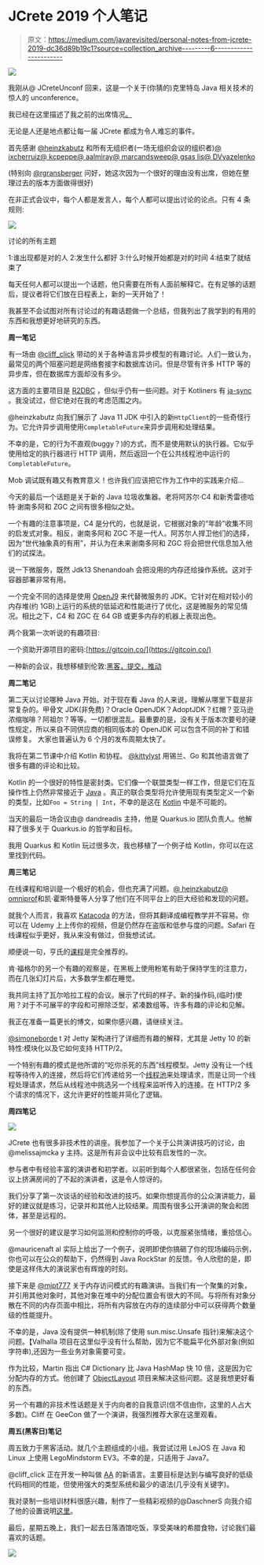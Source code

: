 # JCrete 2019 个人笔记

> 原文：<https://medium.com/javarevisited/personal-notes-from-jcrete-2019-dc36d89b19c1?source=collection_archive---------6----------------------->

![](img/ee93afac3cb9e662ef70399a88fd5bba.png)

我刚从@ JCreteUnconf 回来，这是一个关于(你猜的)克里特岛 Java 相关技术的惊人的 unconference。

我已经在这里描述了我之前的出席情况[。](/@ramtop/what-i-learned-at-jcrete-2017-968923bfee79)

无论是人还是地点都让每一届 JCrete 都成为令人难忘的事件。

首先感谢 [@heinzkabutz](http://twitter.com/heinzkabutz) 和所有无组织者(一场无组织会议的组织者)[@ ixcherruiz](https://twitter.com/ixchelruiz)[@ kcpeppe](https://medium.com/u/59e6768391d4?source=post_page-----dc36d89b19c1--------------------------------)[@ aalmiray](https://twitter.com/aalmiray)[@ marcandsweep](https://twitter.com/marcandsweep)[@ gsas lis](https://twitter.com/gsaslis)[@ DVyazelenko](https://twitter.com/DVyazelenko)

(特别向 [@rgransberger](https://twitter.com/rgransberger) 问好，她这次因为一个很好的理由没有出席，但她在整理过去的版本方面做得很好)

在非正式会议中，每个人都是发言人，每个人都可以提出讨论的论点。只有 4 条规则:

![](img/ee52531a71f89c6472ec8bace382c86f.png)

讨论的所有主题

1:谁出现都是对的人
2:发生什么都好
3:什么时候开始都是对的时间
4:结束了就结束了

每天任何人都可以提出一个话题，他只需要在所有人面前解释它。在有足够的话题后，提议者将它们放在日程表上，新的一天开始了！

我甚至不会试图对所有讨论过的有趣话题做一个总结，但我列出了我学到的有用的东西和我想更好地研究的东西。

**周一笔记**

有一场由 [@cliff_click](https://twitter.com/cliff_click) 带动的关于各种语言异步模型的有趣讨论。人们一致认为，最常见的两个阻塞问题是网络套接字和数据库访问。但是尽管有许多 HTTP 等的异步库，但在数据库方面却没有多少。

这方面的主要项目是 [R2DBC](https://r2dbc.io/) ，但似乎仍有一些问题。对于 Kotliners 有 [ja-sync](https://github.com/jasync-sql/jasync-sql) 。我没试过，但它绝对在我的考虑范围之内。

@heinzkabutz 向我们展示了 Java 11 JDK 中引入的新`HttpClient`的一些奇怪行为。它允许异步调用使用`CompletableFuture`来异步调用和处理结果。

不幸的是，它的行为不直观(buggy？)的方式，而不是使用默认的执行器。它似乎使用给定的执行器进行 HTTP 调用，然后返回一个在公共线程池中运行的`CompletableFuture`。

Mob 调试既有趣又有教育意义！也许我们应该把它作为工作中的实践来介绍…

今天的最后一个话题是关于新的 Java 垃圾收集器。老将阿苏尔·C4 和新秀雷德哈特·谢南多阿和 ZGC 之间有很多相似之处。

一个有趣的注意事项是，C4 是分代的，也就是说，它根据对象的“年龄”收集不同的启发式对象。相反，谢南多阿和 ZGC 不是一代人。阿苏尔人捍卫他们的选择，因为“世代抽象真的有用”，并认为在未来谢南多阿和 ZGC 将会把世代信息加入他们的试探法。

说一下微服务，既然 Jdk13 Shenandoah 会把没用的内存还给操作系统。这对于容器部署非常有用。

一个完全不同的选择是使用 [OpenJ9](https://www.eclipse.org/openj9/index.html) 来代替微服务的 JDK。它针对在相对较小的内存堆(约 1GB)上运行的系统的低延迟和性能进行了优化，这是微服务的常见情况。相比之下，C4 和 ZGC 在 64 GB 或更多内存的机器上表现出色。

两个我第一次听说的有趣项目:

一个资助开源项目的密码:[https://gitcoin.co/](https://gitcoin.co/)

一种新的会议，我想移植到伦敦:[黑客，提交，推动](https://hack-commit-pu.sh/)

**周二笔记**

第二天以讨论哪种 Java 开始。对于现在看 Java 的人来说，理解从哪里下载是非常复杂的。甲骨文 JDK(非免费)？Oracle OpenJDK？AdoptJDK？红帽？亚马逊浓缩咖啡？阿祖尔？等等。一切都很混乱。最重要的是，没有关于版本次要号的硬性规定，所以来自不同供应商的相同版本的 OpenJDK 可以包含不同的补丁和错误修复。
大家也普遍认为 6 个月的发布周期太快了。

我将在第二节课中介绍 Kotlin 和协程。 [@kittylyst](https://twitter.com/kittylyst) 用锡兰、Go 和其他语言做了很多有趣的评论和比较。

Kotlin 的一个很好的特性是密封类。它们像一个联盟类型一样工作，但是它们在互操作性上仍然非常接近于 [Java](https://dev.to/javinpaul/10-free-courses-to-learn-java-in-depth-3ikn) 。真正的联合类型将允许使用现有类型定义一个新的类型，比如`Foo = String | Int`，不幸的是这在 [Kotlin](https://javarevisited.blogspot.com/2018/02/5-courses-to-learn-kotlin-programming-java-android.html) 中是不可能的。

当天的最后一场会议由@ dandreadis 主持，他是 Quarkus.io 团队负责人。他解释了很多关于 Quarkus.io 的哲学和目标。

我用 Quarkus 和 Kotlin 玩过很多次，我也移植了一个例子给 Kotlin，你可以在这里找到代码。

**周三笔记**

在线课程和培训是一个极好的机会，但也充满了问题。[@ heinzkabutz](https://twitter.com/heinzkabutz)[@ omniprof](https://twitter.com/omniprof)和凯·霍斯特曼等人分享了他们在不同平台上的巨大经验和发现的问题。

就我个人而言，我喜欢 [Katacoda](https://www.katacoda.com/) 的方法，但将其翻译成编程教学并不容易。你可以在 Udemy 上上传你的视频，但是仍然存在盗版和低参与度的问题。Safari 在线课程似乎更好，我从来没有做过，但我想试试。

顺便说一句，亨氏的[课程](https://javaspecialists.teachable.com/)是完全推荐的。

肯·福格尔的另一个有趣的观察是，在黑板上使用粉笔有助于保持学生的注意力，而在几张幻灯片后，大多数学生都在睡觉。

我共同主持了瓦尔哈拉工程的会议。展示了代码的样子。新的操作码,(临时)使用？对于不可展平的字段和可擦除泛型，紧凑数组等。许多有趣的评论和见解。

我正在准备一篇更长的博文，如果你感兴趣，请继续关注。

[@simoneborde](https://twitter.com/simonebordet) t 对 Jetty 架构进行了详细而有趣的解释，尤其是 Jetty 10 的新特性:模块化以及它如何支持 HTTP/2。

一个特别有趣的模式是他所谓的“吃你杀死的东西”线程模型。Jetty 没有让一个线程等待传入的连接，然后将它们传递给另一个[线程池](https://javarevisited.blogspot.sg/2013/07/how-to-create-thread-pools-in-java-executors-framework-example-tutorial.html#ixzz5EAhFySdA)来处理请求，而是让同一个线程处理请求，然后从线程池中挑选另一个线程来监听传入的连接。在 HTTP/2 多个请求的情况下，这允许更好的性能并简化了逻辑。

**周四笔记**

![](img/04a53d04c35a2376bbdf848813394e3e.png)

JCrete 也有很多非技术性的讲座。我参加了一个关于公共演讲技巧的讨论，由@melissajmcka y 主持。这是所有非会议中比较有启发性的一次。

参与者中有经验丰富的演讲者和初学者。以前听到每个人都很紧张，包括在任何会议上挤满房间的了不起的演讲者，这是令人惊讶的。

我们分享了第一次谈话的经验和改进的技巧。如果你想提高你的公众演讲能力，最好的建议就是练习，记录并和其他人比较结果。周围有很多公开演讲的聚会和团体，甚至是远程的。

另一个很好的建议是学习如何监测和控制你的呼吸，以克服紧张情绪，重拾信心。

@mauricenaft al 实际上给出了一个例子，说明即使你搞砸了你的现场编码示例，你也可以在公众的帮助下，仍然得到 Java RockStar 的反馈。令人欣慰的是，即使是这样伟大的演说家也有辉煌的时刻。

接下来是 [@mjpt777](https://twitter.com/mjpt777) 关于内存访问模式的有趣演讲。当我们有一个聚集的对象，并引用其他对象时，其他对象在堆中的分配位置会有很大的不同。与将所有对象分散在不同的内存页面中相比，将所有内容放在内存的连续部分中可以获得两个数量级的性能提升。

不幸的是，Java 没有提供一种机制(除了使用 sun.misc.Unsafe 指针)来解决这个问题。【Valhalla 项目在这里似乎没有什么帮助，因为它不能扁平化外部对象(例如字符串),还因为一些业务对象需要可变。

作为比较，Martin 指出 C# Dictionary 比 Java HashMap 快 10 倍，这是因为它分配内存的方式。他创建了 [ObjectLayout](http://objectlayout.github.io/ObjectLayout/) 项目来解决这些问题。这是我想更好看的东西。

另一个有趣的非技术性话题是关于内向者的自我意识(信不信由你，这里的人占大多数)。Cliff 在 GeeCon 做了一个演讲，我强烈推荐大家在这里观看。

**周五(黑客日)笔记**

周五致力于黑客活动。就几个主题组成的小组。我尝试过用 LeJOS 在 Java 和 Linux 上使用 LegoMindstorm EV3。不幸的是，只适用于 Java7。

@cliff_click 正在开发一种叫做 [AA](https://github.com/cliffclick/aa) 的新语言。主要目标是达到与编写良好的低级代码相同的性能，但使用强大的类型系统和最少的语法(几乎没有关键字)。

我对录制一些培训材料很感兴趣，制作了一些精彩视频的@DaschnerS 向我介绍了他的设置说明[这里](https://blog.sebastian-daschner.com/entries/chroma-keying-video-setup)。

最后，星期五晚上，我们一起去日落酒馆吃饭，享受美味的希腊食物，讨论我们最喜欢的话题。

![](img/96649eebca3c1cff5566b6daedfde5a6.png)